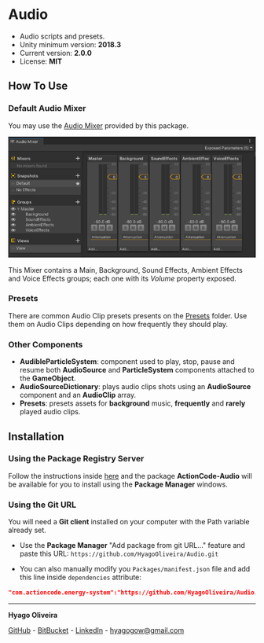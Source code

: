 # Audio

* Audio scripts and presets.
* Unity minimum version: **2018.3**
* Current version: **2.0.0**
* License: **MIT**

## How To Use

### Default Audio Mixer

You may use the [Audio Mixer](/Mixers/DefaultAudioMixer.mixer) provided by this package.

![Default Audio Mixer](/Docs~/DefaultAudioMixer.png "The Default Audio Mixer")

This Mixer contains a Main, Background, Sound Effects, Ambient Effects and Voice Effects groups; each one with its *Volume* property exposed.

### Presets

There are common Audio Clip presets presents on the [Presets](/Presets) folder. Use them on Audio Clips depending on how frequently they should play. 

### Other Components

* **AudibleParticleSystem**: component used to play, stop, pause and resume both **AudioSource** and **ParticleSystem** components attached to the **GameObject**.
* **AudioSourceDictionary**: plays audio clips shots using an **AudioSource** component and an **AudioClip** array.
* **Presets**: presets assets for **background** music, **frequently** and **rarely** played audio clips.

## Installation

### Using the Package Registry Server

Follow the instructions inside [here](https://cutt.ly/ukvj1c8) and the package **ActionCode-Audio** 
will be available for you to install using the **Package Manager** windows.

### Using the Git URL

You will need a **Git client** installed on your computer with the Path variable already set. 

- Use the **Package Manager** "Add package from git URL..." feature and paste this URL: `https://github.com/HyagoOliveira/Audio.git`

- You can also manually modify you `Packages/manifest.json` file and add this line inside `dependencies` attribute: 

```json
"com.actioncode.energy-system":"https://github.com/HyagoOliveira/Audio.git"
```

---

**Hyago Oliveira**

[GitHub](https://github.com/HyagoOliveira) -
[BitBucket](https://bitbucket.org/HyagoGow/) -
[LinkedIn](https://www.linkedin.com/in/hyago-oliveira/) -
<hyagogow@gmail.com>